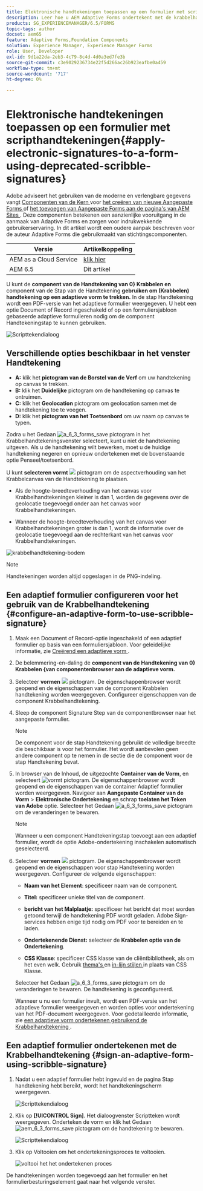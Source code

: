 ```yaml
---
title: Elektronische handtekeningen toepassen op een formulier met scripthandtekeningen
description: Leer hoe u AEM Adaptive Forms ondertekent met de krabbelhandtekening. U kunt de handtekening en de handtekening van het krabbelteken gebruiken om de handtekening op een formulier te tekenen.
products: SG_EXPERIENCEMANAGER/6.5/FORMS
topic-tags: author
docset: aem65
feature: Adaptive Forms,Foundation Components
solution: Experience Manager, Experience Manager Forms
role: User, Developer
exl-id: 9d1a22da-2eb3-4c79-8c4d-4d0a3ed7fe3b
source-git-commit: c3e9029236734e22f5d266ac26b923eafbe0a459
workflow-type: tm+mt
source-wordcount: '717'
ht-degree: 0%

---
```


# Elektronische handtekeningen toepassen op een formulier met scripthandtekeningen{#apply-electronic-signatures-to-a-form-using-deprecated-scribble-signatures}

<span class="preview"> Adobe adviseert het gebruiken van de moderne en verlengbare gegevens vangt [ Componenten van de Kern ](https://experienceleague.adobe.com/docs/experience-manager-core-components/using/adaptive-forms/introduction.html) voor [ het creëren van nieuwe Aangepaste Forms ](/help/forms/using/create-an-adaptive-form-core-components.md) of [ het toevoegen van Aangepaste Forms aan de pagina&#39;s van AEM Sites ](/help/forms/using/create-or-add-an-adaptive-form-to-aem-sites-page.md). Deze componenten betekenen een aanzienlijke vooruitgang in de aanmaak van Adaptive Forms en zorgen voor indrukwekkende gebruikerservaring. In dit artikel wordt een oudere aanpak beschreven voor de auteur Adaptive Forms die gebruikmaakt van stichtingscomponenten. </span>


| Versie | Artikelkoppeling |
| -------- | ---------------------------- |
| AEM as a Cloud Service | [ klik hier ](https://experienceleague.adobe.com/docs/experience-manager-cloud-service/content/forms/adaptive-forms-authoring/authoring-adaptive-forms-foundation-components/add-components-to-an-adaptive-form/signing-forms-using-scribble.html) |
| AEM 6.5 | Dit artikel |


U kunt de **component van de Handtekening van 0&rbrace; Krabbelen en** component van de Stap van de Handtekening **gebruiken om (Krabbelen) handtekening op een adaptieve vorm te trekken.** In de stap Handtekening wordt een PDF-versie van het adaptieve formulier weergegeven. U hebt een optie Document of Record ingeschakeld of op een formuliersjabloon gebaseerde adaptieve formulieren nodig om de component Handtekeningstap te kunnen gebruiken.

![ Scripttekendialoog ](/help/forms/using/assets/scribble-signature.png)

## Verschillende opties beschikbaar in het venster Handtekening

* **A:** klik het **pictogram van de Borstel van de Verf** om uw handtekening op canvas te trekken.
* **B:** klik het **Duidelijke** pictogram om de handtekening op canvas te ontruimen.
* **C:** klik het **Geolocation** pictogram om geolocation samen met de handtekening toe te voegen.
* **D:** klik het **pictogram van het Toetsenbord** om uw naam op canvas te typen.

Zodra u het Gedaan ![ a_6_3_forms_save ](assets/aem_6_3_forms_save.png) pictogram in het Krabbelhandtekeningsvenster selecteert, kunt u niet de handtekening uitgeven. Als u de handtekening wilt bewerken, moet u de huidige handtekening negeren en opnieuw ondertekenen met de bovenstaande optie Penseel/toetsenbord.

U kunt **selecteren vormt** ![ ](assets/configure.png) pictogram om de aspectverhouding van het Krabbelcanvas van de Handtekening te plaatsen.
* Als de hoogte-breedteverhouding van het canvas voor Krabbelhandtekeningen kleiner is dan 1, worden de gegevens over de geolocatie toegevoegd onder aan het canvas voor Krabbelhandtekeningen.

* Wanneer de hoogte-breedteverhouding van het canvas voor Krabbelhandtekeningen groter is dan 1, wordt de informatie over de geolocatie toegevoegd aan de rechterkant van het canvas voor Krabbelhandtekeningen.

![ krabbelhandtekening-bodem ](/help/forms/using/assets/scribble-signature-aspectratio.PNG)


>[!NOTE]
>
>Handtekeningen worden altijd opgeslagen in de PNG-indeling.
>

## Een adaptief formulier configureren voor het gebruik van de Krabbelhandtekening {#configure-an-adaptive-form-to-use-scribble-signature}

1. Maak een Document of Record-optie ingeschakeld of een adaptief formulier op basis van een formuliersjabloon. Voor geleidelijke informatie, zie [ Creërend een adaptieve vorm ](../../forms/using/creating-adaptive-form.md).
1. De belemmering-en-daling de **component van de Handtekening van 0&rbrace; Krabbelen &lbrace;van componentenbrowser aan de adaptieve vorm.**
1. Selecteer **vormen** ![ ](assets/configure.png) pictogram. De eigenschappenbrowser wordt geopend en de eigenschappen van de component Krabbelen handtekening worden weergegeven. Configureer eigenschappen van de component Krabbelhandtekening.
1. Sleep de component Signature Step van de componentbrowser naar het aangepaste formulier.

   >[!NOTE]
   >
   >De component voor de stap Handtekening gebruikt de volledige breedte die beschikbaar is voor het formulier. Het wordt aanbevolen geen andere component op te nemen in de sectie die de component voor de stap Handtekening bevat.
   >

1. In browser van de Inhoud, de uitgezochte **Container van de Vorm**, en selecteert **&#x200B;**&#x200B;![ vormt ](/help/forms/using/assets/configure.png) pictogram. De eigenschappenbrowser wordt geopend en de eigenschappen van de container Adaptief formulier worden weergegeven. Navigeer aan **Aangepaste Container van de Vorm** > **Elektronische Ondertekening** en schrap **toelaten het Teken van Adobe** optie. Selecteer het Gedaan ![ a_6_3_forms_save ](assets/aem_6_3_forms_save.png) pictogram om de veranderingen te bewaren.

   >[!NOTE]
   >
   >Wanneer u een component Handtekeningstap toevoegt aan een adaptief formulier, wordt de optie Adobe-ondertekening inschakelen automatisch geselecteerd.
   >

1. Selecteer **vormen** ![ ](assets/configure.png) pictogram. De eigenschappenbrowser wordt geopend en de eigenschappen voor stap Handtekening worden weergegeven. Configureer de volgende eigenschappen:

   * **Naam van het Element**: specificeer naam van de component.

   * **Titel:** specificeer unieke titel van de component.
   * **bericht van het Malplaatje:** specificeer het bericht dat moet worden getoond terwijl de handtekening PDF wordt geladen. Adobe Sign-services hebben enige tijd nodig om PDF voor te bereiden en te laden.
   * **Ondertekenende Dienst:** selecteer de **Krabbelen optie van de Ondertekening**.

   * **CSS Klasse**: specificeer CSS klasse van de cliëntbibliotheek, als om het even welk. Gebruik [ thema&#39;s ](../../forms/using/themes.md) en [ in-lijn stijlen ](../../forms/using/inline-style-adaptive-forms.md) in plaats van CSS Klasse.

   Selecteer het Gedaan ![ a_6_3_forms_save ](assets/aem_6_3_forms_save.png) pictogram om de veranderingen te bewaren. De handtekening is geconfigureerd.

   Wanneer u nu een formulier invult, wordt een PDF-versie van het adaptieve formulier weergegeven en worden opties voor ondertekening van het PDF-document weergegeven. Voor gedetailleerde informatie, zie [ een adaptieve vorm ondertekenen gebruikend de Krabbelhandtekening ](../../forms/using/signing-forms-using-scribble.md#sign-an-adaptive-form-using-scribble-signature).

## Een adaptief formulier ondertekenen met de Krabbelhandtekening {#sign-an-adaptive-form-using-scribble-signature}

1. Nadat u een adaptief formulier hebt ingevuld en de pagina Stap handtekening hebt bereikt, wordt het handtekeningscherm weergegeven.

   ![ Scripttekendialoog ](/help/forms/using/assets/esignscribblesign.jpg)

1. Klik op **[!UICONTROL Sign]**. Het dialoogvenster Scriptteken wordt weergegeven. Onderteken de vorm en klik het Gedaan ![ aem_6_3_forms_save ](assets/aem_6_3_forms_save.png) pictogram om de handtekening te bewaren.

   ![ Scripttekendialoog ](/help/forms/using/assets/scribblewidget.png)

1. Klik op Voltooien om het ondertekeningsproces te voltooien.

   ![ voltooi het het ondertekenen proces ](/help/forms/using/assets/scribblecomplete.jpg)

De handtekeningen worden toegevoegd aan het formulier en het formulierbesturingselement gaat naar het volgende venster.
